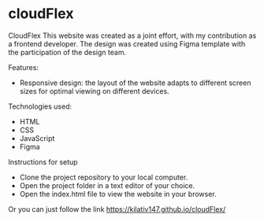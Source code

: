 # cloudFlex

CloudFlex
This website was created as a joint effort, with my contribution as a frontend developer. The design was created using Figma template with the participation of the design team.

Features:
- Responsive design: the layout of the website adapts to different screen sizes for optimal viewing on different devices.

Technologies used:
- HTML
- CSS
- JavaScript
- Figma

Instructions for setup
- Clone the project repository to your local computer.
- Open the project folder in a text editor of your choice.
- Open the index.html file to view the website in your browser.

Or you can just follow the link https://kilativ147.github.io/cloudFlex/

